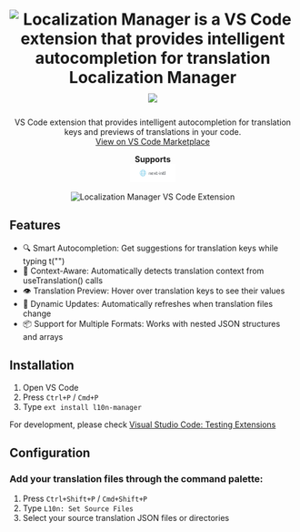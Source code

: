 <h1 align="center">
<img src="https://danishshakeel.me/wp-content/uploads/2024/12/512x512.png" alt="Localization Manager is a VS Code extension that provides intelligent autocompletion for translation" height="64" width="64">
<br>
Localization Manager
<br>
<img src="https://github.com/danish17/localization-manager-vscode/actions/workflows/ci.yml/badge.svg?branch=main">
</h1>

<p align="center">
VS Code extension that provides intelligent autocompletion for translation keys and previews of translations in your code.
<br>
<a href="https://marketplace.visualstudio.com/items?itemName=danishshakeel.l10n-manager">
View on VS Code Marketplace
</a>
</p> 

<p align="center">
<strong>Supports</strong>
<br>
<img src="https://github.com/amannn/next-intl/raw/main/media/logo.png" height="32">
</p>

<p align="center">
<img src="https://github.com/user-attachments/assets/d1040fe8-5ed6-43bc-84e5-a506593f6135" alt="Localization Manager VS Code Extension" />
</p>

## Features
- 🔍 Smart Autocompletion: Get suggestions for translation keys while typing t("")
- 🧠 Context-Aware: Automatically detects translation context from useTranslation() calls
- 👁️ Translation Preview: Hover over translation keys to see their values
- 🔄 Dynamic Updates: Automatically refreshes when translation files change
- 📦 Support for Multiple Formats: Works with nested JSON structures and arrays

## Installation

1. Open VS Code
2. Press `Ctrl+P` / `Cmd+P`
3. Type `ext install l10n-manager`

For development, please check [Visual Studio Code: Testing Extensions](https://code.visualstudio.com/api/working-with-extensions/testing-extension)

## Configuration
### Add your translation files through the command palette:

1. Press `Ctrl+Shift+P` / `Cmd+Shift+P`
2. Type `L10n: Set Source Files`
3. Select your source translation JSON files or directories

